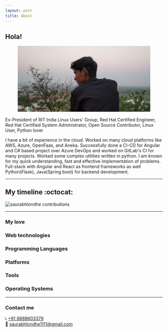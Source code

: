 ```yaml
---
layout: post
title: About
---
```


## Hola!

<figure>
  <img alt="Saurabh Londhe" src="/img/about.jpg" />
</figure>
Ex-President of RIT India Linux Users' Group, Red Hat Certified Engineer, Red Hat Certified System Administrator, Open Source Contributor, Linux User, Python lover

I have a bit of experience in the cloud. Worked on many cloud platforms like AWS, Azure, OpenFaas, and Aneka.
Successfully done a CI-CD for Angular and C# based project over Azure DevOps and worked on GitLab's CI for many projects.
Worked some complex utilities written in python. I am known for my quick understanding, fast and effective implementation of problems. Full-stack with Angular and React as frontend frameworks as well Python(Flask), Java(Spring boot) for backend development.

---

## My timeline :octocat:

![saurabhlondhe contributions](https://ghchart.rshah.org/saurabhlondhe)

---

### My love

<div class="dev-icons">
<i class="devicon-linux-plain colored"></i>
</div>

### Web technologies

<div class="dev-icons">
<i class="devicon-react-original colored"></i>
<i class="devicon-angularjs-plain colored"></i>
<i class="devicon-html5-plain"></i>

</div>

### Programming Languages

<div class="dev-icons">
<i class="devicon-python-plain colored"></i>
<i class="devicon-javascript-plain colored"></i>
<i class="devicon-typescript-plain"></i>
<i class="devicon-csharp-plain"></i>
<i class="devicon-java-plain colored"></i>
</div>

### Platforms

<div class="dev-icons">
<i class="devicon-docker-plain colored"></i>
<i class="devicon-amazonwebservices-original colored"></i>
<i class="devicon-github-plain colored"></i>
<i class="devicon-gitlab-plain colored"></i>

</div>

### Tools

<div class="dev-icons">
<i class="devicon-git-plain colored"></i>
<i class="devicon-visualstudio-plain colored"></i>
<i class="devicon-pycharm-plain-wordmark"></i>
<i class="devicon-vim-plain colored"></i>
<i class="devicon-jetbrains-plain"></i>

</div>

### Operating Systems

<div class="dev-icons">
<i class="devicon-debian-plain-wordmark colored"></i>
<i class="devicon-redhat-plain colored"></i>
<i class="devicon-ubuntu-plain colored"></i>
<i class="devicon-windows8-original colored"></i>

</div>

---

### Contact me

📞 <a href="tel:8888603379">+91 8888603379</a><br/>
📧 <a href="mailto:saurabhlondhe1111@gmail.com">saurabhlondhe1111@gmail.com</a>
